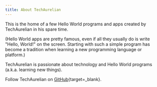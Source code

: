 ```yaml
---
title: About TechAurelian
---
```


This is the home of a few Hello World programs and apps created by TechAurelian in his spare time.

(Hello World apps are pretty famous, even if all they usually do is write "Hello, World!" on the screen. Starting with such a simple program has become a tradition when learning a new programming language or platform.)

TechAurelian is passionate about technology and Hello World programs (a.k.a. learning new things).

Follow TechAurelian on [GitHub](https://github.com/TechAurelian){target=_blank}.
